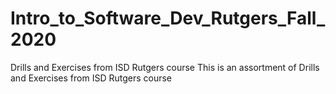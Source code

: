 # Intro_to_Software_Dev_Rutgers_Fall_2020
Drills and Exercises from ISD Rutgers course
This is an assortment of Drills and Exercises from ISD Rutgers course 
